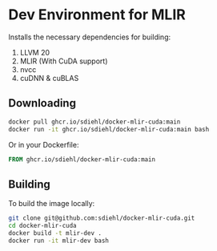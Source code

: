 # Dev Environment for MLIR

Installs the necessary dependencies for building:

1. LLVM 20
2. MLIR (With CuDA support)
3. nvcc
4. cuDNN & cuBLAS

## Downloading

```bash
docker pull ghcr.io/sdiehl/docker-mlir-cuda:main
docker run -it ghcr.io/sdiehl/docker-mlir-cuda:main bash
```

Or in your Dockerfile:

```Dockerfile
FROM ghcr.io/sdiehl/docker-mlir-cuda:main
```

## Building

To build the image locally:

```bash
git clone git@github.com:sdiehl/docker-mlir-cuda.git
cd docker-mlir-cuda
docker build -t mlir-dev .
docker run -it mlir-dev bash
```
